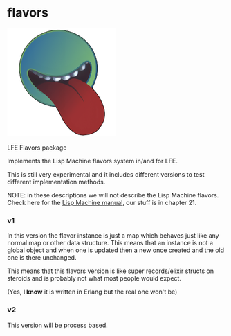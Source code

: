 # flavors

<img src="resources/images/flavors-logo.png" />

LFE Flavors package

Implements the Lisp Machine flavors system in/and for LFE.

This is still very experimental and it includes different versions to
test different implementation methods.

NOTE: in these descriptions we will not describe the Lisp Machine
flavors. Check here for the [Lisp Machine
manual](http://bitsavers.trailing-edge.com/pdf/mit/cadr/chinual_6thEd_Jan84/),
our stuff is in chapter 21.

### v1

In this version the flavor instance is just a map which behaves just
like any normal map or other data structure. This means that an
instance is not a global object and when one is updated then a new
once created and the old one is there unchanged.

This means that this flavors version is like super records/elixir
structs on steroids and is probably not what most people would expect.

(Yes, **I know** it is written in Erlang but the real one won't be)

### v2

This version will be process based.
